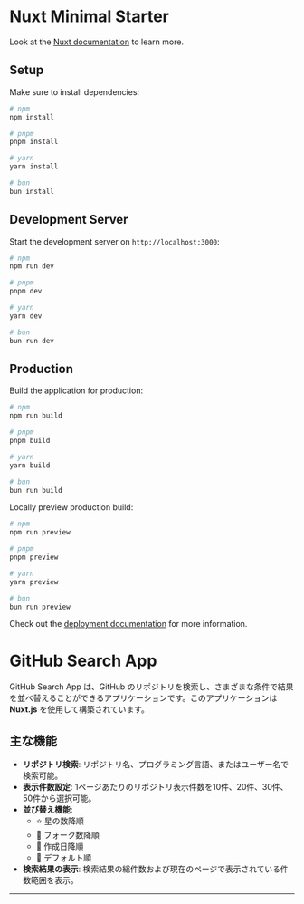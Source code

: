 # Nuxt Minimal Starter

Look at the [Nuxt documentation](https://nuxt.com/docs/getting-started/introduction) to learn more.

## Setup

Make sure to install dependencies:

```bash
# npm
npm install

# pnpm
pnpm install

# yarn
yarn install

# bun
bun install
```

## Development Server

Start the development server on `http://localhost:3000`:

```bash
# npm
npm run dev

# pnpm
pnpm dev

# yarn
yarn dev

# bun
bun run dev
```

## Production

Build the application for production:

```bash
# npm
npm run build

# pnpm
pnpm build

# yarn
yarn build

# bun
bun run build
```

Locally preview production build:

```bash
# npm
npm run preview

# pnpm
pnpm preview

# yarn
yarn preview

# bun
bun run preview
```

Check out the [deployment documentation](https://nuxt.com/docs/getting-started/deployment) for more information.

# GitHub Search App

GitHub Search App は、GitHub のリポジトリを検索し、さまざまな条件で結果を並べ替えることができるアプリケーションです。このアプリケーションは **Nuxt.js** を使用して構築されています。

## 主な機能

- **リポジトリ検索**: リポジトリ名、プログラミング言語、またはユーザー名で検索可能。
- **表示件数設定**: 1ページあたりのリポジトリ表示件数を10件、20件、30件、50件から選択可能。
- **並び替え機能**:
  - ⭐ 星の数降順
  - 🍴 フォーク数降順
  - 📅 作成日降順
  - 🔄 デフォルト順
- **検索結果の表示**: 検索結果の総件数および現在のページで表示されている件数範囲を表示。

---